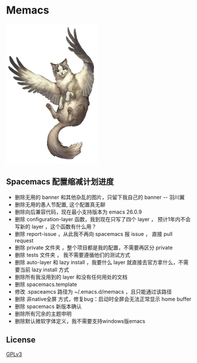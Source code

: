 # Memacs

![wing cat](./core/banners/img/banner.png)

## Spacemacs 配置缩减计划进度
- 删除无用的 banner 和其他杂乱的图片，只留下我自己的 banner -- 羽川翼
- 删除无用的愚人节配置, 这个配置真无聊
- 删除向后兼容代码，现在最小支持版本为 emacs 26.0.9
- 删除 configuration-layer 函数，我到现在只写了四个 layer ， 预计1年内不会写新的 layer ，这个函数有什么用？
- 删除 report-issue ，从此我不再向 spacemacs 报 issue ， 直接 pull request
- 删除 private 文件夹 ，整个项目都是我的配置，不需要再区分 private
- 删除 tests 文件夹 ， 我不需要遵循他们的测试方式
- 删除 auto-layer 和 lazy install ，我要什么 layer 就直接去官方拿什么，不需要当前 lazy install 方式
- 删除所有我没用到的 layer 和没有任何用处的文档
- 删除 spacemacs.template 
- 修改 .spaceamcs 路径为 ~/.emacs.d/memacs ，且只能通过该路径
- 删除 非native全屏 方式，修复bug：启动时全屏会无法正常显示 home buffer 
- 删除 spacemacs 新版本确认
- 删除所有冗余的主题申明
- 删除默认微软字体定义，我不需要支持windows版emacs

## License

[GPLv3](./LICENSE)
